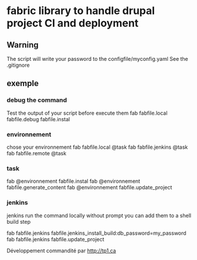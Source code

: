 fabric library to handle drupal project CI and deployment
=========================================================

## Warning ##
The script will write your password to the configfile/myconfig.yaml
See the .gitignore

## exemple ##
### debug the command ###
Test the output of your script before execute them
fab fabfile.local fabfile.debug fabfile.instal

### environnement ###
chose your environnement 
fab fabfile.local @task
fab fabfile.jenkins @task
fab fabfile.remote @task


### task ###
fab @environnement fabfile.instal
fab @environnement fabfile.generate_content
fab @environnement fabfile.update_project

### jenkins ###
jenkins run the command locally without prompt you can add them to a shell build
step

fab fabfile.jenkins fabfile.jenkins_install_build:db_password=my_password
fab fabfile.jenkins fabfile.update_project


Développement commandité par http://tp1.ca
